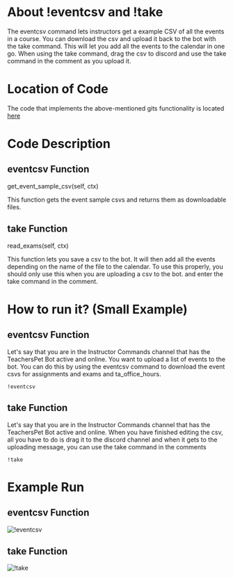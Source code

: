 # About !eventcsv and !take
The eventcsv command lets instructors get a example CSV of all the events in a course. 
You can download the csv and upload it back to the bot with the take command.
This will let you add all the events to the calendar in one go. 
When using the take command, drag the csv to discord and use the take command in the comment as you upload it.

# Location of Code
The code that implements the above-mentioned gits functionality is located [here](https://github.com/War-Keeper/TeachersPetBot/blob/main/cogs/take.py)

# Code Description
## eventcsv Function

get_event_sample_csv(self, ctx)

This function gets the event sample csvs and returns them as downloadable files.

## take Function

read_exams(self, ctx)

This function lets you save a csv to the bot. It will then add all the events depending on the name of the file to the calendar. 
To use this properly, you should only use this when you are uploading a csv to the bot. and enter the take command in the comment.

# How to run it? (Small Example)
## eventcsv Function
Let's say that you are in the Instructor Commands channel that has the TeachersPet Bot active and online. 
You want to upload a list of events to the bot. You can do this by using the eventcsv command to download the event csvs for assignments and exams and ta_office_hours.
```
!eventcsv
```

## take Function

Let's say that you are in the Instructor Commands channel that has the TeachersPet Bot active and online. 
When you have finished editing the csv, all you have to do is drag it to the discord channel and when it gets to the uploading message, you can use the take command in the comments

```
!take
```

# Example Run
## eventcsv Function
![!eventcsv](https://github.com/War-Keeper/TeachersPetBot/blob/main/images/gifs/createqna/eventcsv.gif)
## take Function
![!take](https://github.com/War-Keeper/TeachersPetBot/blob/main/images/gifs/createqna/take.gif)
